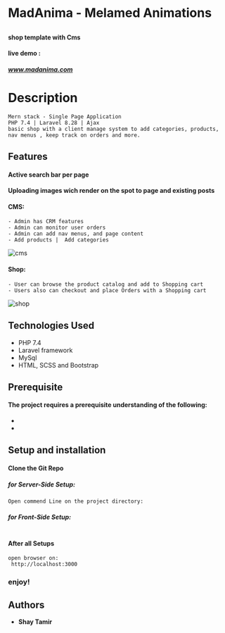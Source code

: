 
#  MadAnima -  Melamed Animations
## 
#### shop template with Cms 
#### live demo : 
##### www.madanima.com

# Description
```
Mern stack - Single Page Application 
PHP 7.4 | Laravel 8.28 | Ajax
basic shop with a client manage system to add categories, products, nav menus , keep track on orders and more.
```
## Features
#### Active search bar per page
#### Uploading images wich render on the spot to page and existing posts
  
#### CMS:
 ```
 - Admin has CRM features
 - Admin can monitor user orders
 - Admin can add nav menus, and page content
 - Add products |  Add categories
 ``` 
 ![cms](https://user-images.githubusercontent.com/24354228/109975360-3e634880-7d03-11eb-9a8f-594b4981c5f1.jpeg)

#### Shop:
 ```
 - User can browse the product catalog and add to Shopping cart
 - Users also can checkout and place Orders with a Shopping cart
 ```
 ![shop](https://user-images.githubusercontent.com/24354228/109975815-b762a000-7d03-11eb-92de-7162ca3d8452.jpeg)




## Technologies Used
- PHP 7.4
- Laravel framework
- MySql
- HTML, SCSS and Bootstrap

## Prerequisite
#### The project requires a prerequisite understanding of the following:
*
*

## Setup and installation
#### Clone the Git Repo
##### for Server-Side Setup:
```
Open commend Line on the project directory:
```
##### for Front-Side Setup:
```
```
#### After all Setups 
```
open browser on:
 http://localhost:3000
```
### enjoy!
## Authors

* **Shay Tamir** 

```







